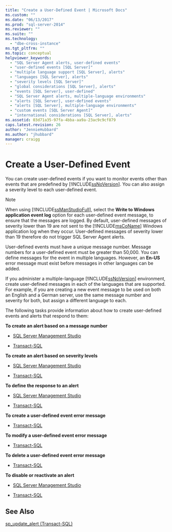 ```yaml
---
title: "Create a User-Defined Event | Microsoft Docs"
ms.custom: ""
ms.date: "06/13/2017"
ms.prod: "sql-server-2014"
ms.reviewer: ""
ms.suite: ""
ms.technology: 
  - "dbe-cross-instance"
ms.tgt_pltfrm: ""
ms.topic: conceptual
helpviewer_keywords: 
  - "SQL Server Agent alerts, user-defined events"
  - "user-defined events [SQL Server]"
  - "multiple language support [SQL Server], alerts"
  - "languages [SQL Server], alerts"
  - "severity levels [SQL Server]"
  - "global considerations [SQL Server], alerts"
  - "events [SQL Server], user-defined"
  - "SQL Server Agent alerts, multiple-language environments"
  - "alerts [SQL Server], user-defined events"
  - "alerts [SQL Server], multiple-language environments"
  - "custom events [SQL Server Agent]"
  - "international considerations [SQL Server], alerts"
ms.assetid: 03d71a35-97fa-4bba-aa9a-23ac9c9cf879
caps.latest.revision: 26
author: "JennieHubbard"
ms.author: "jhubbard"
manager: craigg
---
```

# Create a User-Defined Event
  You can create user-defined events if you want to monitor events other than events that are predefined by [!INCLUDE[ssNoVersion](../../includes/ssnoversion-md.md)]. You can also assign a severity level to each user-defined event.  
  
> [!NOTE]  
>  When using [!INCLUDE[ssManStudioFull](../../includes/ssmanstudiofull-md.md)], select the **Write to Windows application event log** option for each user-defined event message, to ensure that the messages are logged. By default, user-defined messages of severity lower than 19 are not sent to the [!INCLUDE[msCoName](../../includes/msconame-md.md)] Windows application log when they occur. User-defined messages of severity lower than 19 therefore do not trigger SQL Server Agent alerts.  
  
 User-defined events must have a unique message number. Message numbers for a user-defined event must be greater than 50,000. You can define messages for the event in multiple languages. However, an **En-US** error message must exist before messages in other languages can be added.  
  
 If you administer a multiple-language [!INCLUDE[ssNoVersion](../../includes/ssnoversion-md.md)] environment, create user-defined messages in each of the languages that are supported. For example, if you are creating a new event message to be used on both an English and a German server, use the same message number and severity for both, but assign a different language to each.  
  
 The following tasks provide information about how to create user-defined events and alerts that respond to them:  
  
 **To create an alert based on a message number**  
  
-   [SQL Server Management Studio](create-an-alert-using-an-error-number.md)  
  
-   [Transact-SQL](/sql/relational-databases/system-stored-procedures/sp-add-alert-transact-sql)  
  
 **To create an alert based on severity levels**  
  
-   [SQL Server Management Studio](create-an-alert-using-severity-level.md)  
  
-   [Transact-SQL](/sql/relational-databases/system-stored-procedures/sp-add-alert-transact-sql)  
  
 **To define the response to an alert**  
  
-   [SQL Server Management Studio](../sql-server-management-studio-ssms.md)  
  
-   [Transact-SQL](/sql/relational-databases/system-stored-procedures/sp-add-notification-transact-sql)  
  
 **To create a user-defined event error message**  
  
-   [Transact-SQL](/sql/relational-databases/system-stored-procedures/sp-addmessage-transact-sql)  
  
 **To modify a user-defined event error message**  
  
-   [Transact-SQL](/sql/relational-databases/system-stored-procedures/sp-altermessage-transact-sql)  
  
 **To delete a user-defined event error message**  
  
-   [Transact-SQL](/sql/relational-databases/system-stored-procedures/sp-dropmessage-transact-sql)  
  
 **To disable or reactivate an alert**  
  
-   [SQL Server Management Studio](disable-or-reactivate-an-alert.md)  
  
-   [Transact-SQL](/sql/relational-databases/system-stored-procedures/sp-update-alert-transact-sql)  
  
## See Also  
 [sp_update_alert &#40;Transact-SQL&#41;](/sql/relational-databases/system-stored-procedures/sp-update-alert-transact-sql)  
  
  
